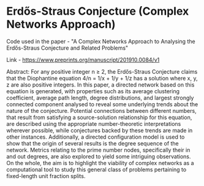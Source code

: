 # Erdős-Straus Conjecture (Complex Networks Approach)
Code used in the paper - "A Complex Networks Approach to Analysing the Erdős-Straus Conjecture and Related Problems"

Link - https://www.preprints.org/manuscript/201910.0084/v1


Abstract: For any positive integer n ≥ 2, the Erdős-Straus Conjecture claims that the Diophantine equation 4/n = 1/x + 1/y + 1/z has a solution where x, y, z are also positive integers. In this paper, a directed network based on this equation is generated, with properties such as its average clustering coefficient, average path length, degree distributions, and largest strongly connected component analysed to reveal some underlying trends about the nature of the conjecture. Potential connections between different numbers, that result from satisfying a source-solution relationship for this equation, are described using the appropriate number-theoretic interpretations wherever possible, while conjectures backed by these trends are made in other instances. Additionally, a directed configuration model is used to show that the origin of several results is the degree sequence of the network. Metrics relating to the prime number nodes, specifically their in and out degrees, are also explored to yield some intriguing observations. On the whole, the aim is to highlight the viability of complex networks as a computational tool to study this general class of problems pertaining to fixed-length unit fraction splits. 

